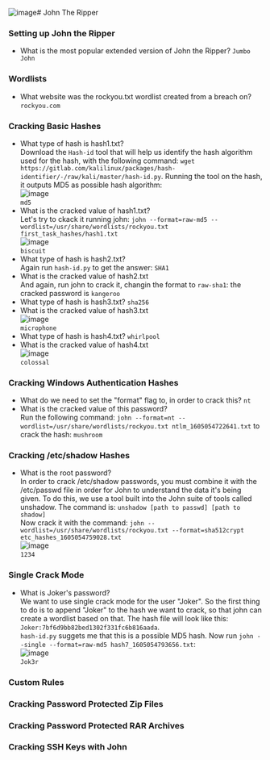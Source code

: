 ![image](https://github.com/user-attachments/assets/0777a554-8426-4210-a0e6-237572b365f7)# John The Ripper

### Setting up John the Ripper 
- What is the most popular extended version of John the Ripper? `Jumbo John`

### Wordlists
- What website was the rockyou.txt wordlist created from a breach on? `rockyou.com`

### Cracking Basic Hashes
- What type of hash is hash1.txt? <br />
Download the `Hash-id` tool that will help us identify the hash algorithm used for the hash, with the following command: `wget https://gitlab.com/kalilinux/packages/hash-identifier/-/raw/kali/master/hash-id.py`.
Running the tool on the hash, it outputs MD5 as possible hash algorithm: <br />
![image](https://github.com/user-attachments/assets/b534481d-986b-49b6-b45c-21249f3851e6) <br />
`md5`
- What is the cracked value of hash1.txt? <br />
Let's try to ckack it running john: `john --format=raw-md5 --wordlist=/usr/share/wordlists/rockyou.txt first_task_hashes/hash1.txt` <br />
![image](https://github.com/user-attachments/assets/f7b27611-d7a7-404c-84f3-954ed7d7b837) <br />
`biscuit`
- What type of hash is hash2.txt? <br />
Again run `hash-id.py` to get the answer: `SHA1`
- What is the cracked value of hash2.txt <br />
And again, run john to crack it, changin the format to `raw-sha1`: the cracked password is `kangeroo`
- What type of hash is hash3.txt? `sha256`
- What is the cracked value of hash3.txt <br />
![image](https://github.com/user-attachments/assets/5141014b-54ac-4d9d-8ba0-4d23327faca3) <br />
`microphone`
- What type of hash is hash4.txt? `whirlpool`
- What is the cracked value of hash4.txt <br />
![image](https://github.com/user-attachments/assets/75d6f53c-66cf-42ba-88e3-bb1b4e167bd9) <br />
`colossal`

### Cracking Windows Authentication Hashes
- What do we need to set the "format" flag to, in order to crack this? `nt`
- What is the cracked value of this password? <br />
Run the following command: `john --format=nt --wordlist=/usr/share/wordlists/rockyou.txt ntlm_1605054722641.txt` to crack the hash: `mushroom`

### Cracking /etc/shadow Hashes
- What is the root password? <br />
In order to crack /etc/shadow passwords, you must combine it with the /etc/passwd file in order for John to understand the data it's being given. To do this, we use a tool built into the John suite of tools called unshadow. The command is: `unshadow [path to passwd] [path to shadow]` <br />
Now crack it with the command: `john --wordlist=/usr/share/wordlists/rockyou.txt --format=sha512crypt etc_hashes_1605054759028.txt ` <br />
![image](https://github.com/user-attachments/assets/50858c2c-b4f2-431b-b135-e55dd0c79389)<br />
`1234`

### Single Crack Mode
- What is Joker's password? <br />
We want to use single crack mode for the user "Joker". So the first thing to do is to append "Joker" to the hash we want to crack, so that john can create a wordlist based on that. The hash file will look like this: `Joker:7bf6d9bb82bed1302f331fc6b816aada`. <br />
`hash-id.py` suggets me that this is a possible MD5 hash. Now run `john --single --format=raw-md5 hash7_1605054793656.txt`: <br />
![image](https://github.com/user-attachments/assets/3e3309d2-0787-4339-ad35-572dcd17cc9f) <br />
`Jok3r`

### Custom Rules

### Cracking Password Protected Zip Files

### Cracking Password Protected RAR Archives

### Cracking SSH Keys with John 
